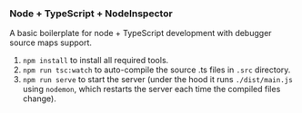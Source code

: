 ### Node + TypeScript + NodeInspector

A basic boilerplate for node + TypeScript development with debugger source maps support.

1. `npm install` to install all required tools.
2. `npm run tsc:watch` to auto-compile the source .ts files in `.src` directory.
3. `npm run serve` to start the server (under the hood it runs `./dist/main.js` using `nodemon`, which restarts the server each time the compiled files change).
